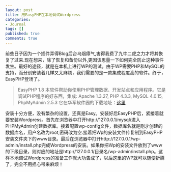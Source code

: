```yaml
---
layout: post
title: 用EasyPHP在本地调试Wordpress
categories:
- Journal
tags: []
published: true
comments: true
---
```

<p>前些日子因为一个插件弄得Blog后台乌烟瘴气,害得我费了九牛二虎之力才将其恢复了过来.现在想来，除了恢复和备份以外,更因该思量一下如何完全防止这种事件发生。最好的途径，就是在本机上进行WP的测试。由于WP需要PHP和MySQL的支持，而分别安装着几样又太麻烦，我们需要的是一款集成程度高的软件。终于，EasyPHP登场了。
<blockquote>EasyPHP 1.8 <font color="#666666">本软件帮助你使用PHP管理数据、开发站点和应用程序。</font>它是调试PHP程序的好东西，集成: Apache 1.3.27, PHP 4.3.3, MySQL 4.0.15, PhpMyAdmin 2.5.3  它在华军软件园的下载地址：<a target="_blank" href="http://www.newhua.com/soft/32078.htm">这里</a></blockquote>
安装十分方便，没有繁杂的设置，还真是Easy。安装好后EasyPHP后，紧接着就要安装Wordpress。首先在浏览器中打开http://127.0.0.1/mysql/进入PHPMyAdmin创建数据库。接着配置wp-config文件，数据库名就是刚才创建的数据库名，用户名改为root,密码改为空.接着把Wp的安装文件传复制到EasyPHP安装文件夹下的www目录。最后在浏览器中打开http://127.0.0.1/wp-admin/install.php完成Wordpress的安装。如果你把Wp的安装文件放到了www的下级目录，则对应的地址是http://127.0.0.1/目录名/wp-admin/install.php。这样本地调试Wordpress的准备工作就大功告成了，以后这里的WP就可以随便折腾了，完全不用担心带来麻烦！</p>
